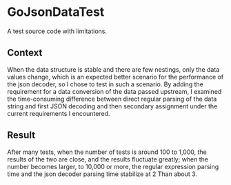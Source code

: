 # GoJsonDataTest
A test source code with limitations.

## Context
When the data structure is stable and there are few nestings, only the data values change, which is an expected better scenario for the performance of the json decoder, so I chose to test in such a scenario.
By adding the requirement for a data conversion of the data passed upstream, I examined the time-consuming difference between direct regular parsing of the data string and first JSON decoding and then secondary assignment under the current requirements I encountered.


## Result
After many tests, when the number of tests is around 100 to 1,000, the results of the two are close, and the results fluctuate greatly; when the number becomes larger, to 10,000 or more, the regular expression parsing time and the json decoder parsing time stabilize at 2 Than about 3.
